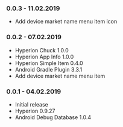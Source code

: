 ### 0.0.3 - 11.02.2019
- Add device market name menu item icon

### 0.0.2 - 07.02.2019
- Hyperion Chuck 1.0.0
- Hyperion App Info 1.0.0
- Hyperion Simple Item 0.4.0
- Android Gradle Plugin 3.3.1
- Add device market name menu item

### 0.0.1 - 04.02.2019
- Initial release
- Hyperion 0.9.27
- Android Debug Database 1.0.4